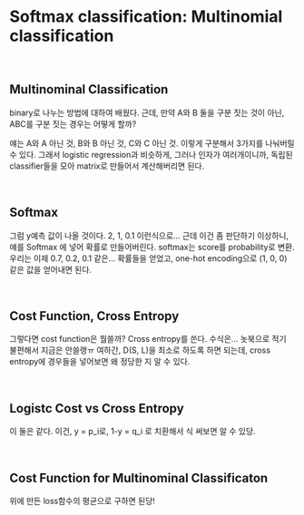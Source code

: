 # Softmax classification: Multinomial classification

</br>

## Multinominal Classification

binary로 나누는 방법에 대하여 배웠다. 근데, 만약 A와 B 둘을 구분 짓는 것이 아닌, ABC를 구분 짓는 경우는 어떻게 할까? 

얘는 A와 A 아닌 것, B와 B 아닌 것, C와 C 아닌 것. 이렇게 구분해서 3가지를 나눠버릴 수 있다. 그래서 logistic regression과 비슷하게, 그러나 인자가 여러개이니까, 독립된 classifier들을 모아 matrix로 만들어서 계산해버리면 된다.

</br>

## Softmax

그럼 y예측 값이 나올 것이다. 2, 1, 0.1 이런식으로… 근데 이건 좀 판단하기 이상하니, 얘를 Softmax 에 넣어 확률로 만들어버린다. softmax는 score를 probability로 변환. 우리는 이제 0.7, 0.2, 0.1 같은… 확률들을 얻었고, one-hot encoding으로 (1, 0, 0) 같은 값을 얻어내면 된다.

</br>

## Cost Function, Cross Entropy

그렇다면 cost function은 뭘쓸까? Cross entropy를 쓴다. 수식은… 놋북으로 적기 불편해서 지금은 안쓸랭ㅠ 여하간, D(S, L)을 최소로 하도록 하면 되는데, cross entropy에 경우들을 넣어보면 왜 정당한 지 알 수 있다. 

</br>

## Logistc Cost vs Cross Entropy

이 둘은 같다. 이건, y = p_i로, 1-y = q_i 로 치환해서 식 써보면 알 수 있당.

</br>

## Cost Function for Multinominal Classificaton

위에 만든 loss함수의 평균으로 구하면 된당!

